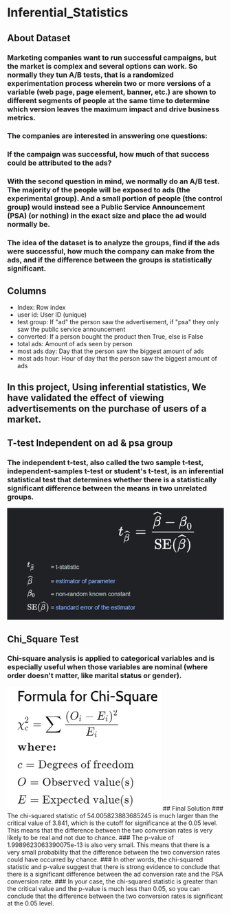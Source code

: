 # Inferential_Statistics
## About Dataset
### Marketing companies want to run successful campaigns, but the market is complex and several options can work. So normally they tun A/B tests, that is a randomized experimentation process wherein two or more versions of a variable (web page, page element, banner, etc.) are shown to different segments of people at the same time to determine which version leaves the maximum impact and drive business metrics.
### The companies are interested in answering one questions:
### If the campaign was successful, how much of that success could be attributed to the ads?
### With the second question in mind, we normally do an A/B test. The majority of the people will be exposed to ads (the experimental group). And a small portion of people (the control group) would instead see a Public Service Announcement (PSA) (or nothing) in the exact size and place the ad would normally be.
### The idea of the dataset is to analyze the groups, find if the ads were successful, how much the company can make from the ads, and if the difference between the groups is statistically significant.
## Columns
<ul>
    <li>Index: Row index</li>
    <li>user id: User ID (unique)</li>
    <li>test group: If "ad" the person saw the advertisement, if "psa" they only saw the public service announcement</li>
    <li>converted: If a person bought the product then True, else is False</li>
    <li>total ads: Amount of ads seen by person</li>
    <li>most ads day: Day that the person saw the biggest amount of ads</li>
    <li>most ads hour: Hour of day that the person saw the biggest amount of ads</li>
</ul>

## In this project, Using inferential statistics, We have validated the effect of viewing advertisements on the purchase of users of a market.

## T-test Independent on ad & psa group
### The independent t-test, also called the two sample t-test, independent-samples t-test or student's t-test, is an inferential statistical test that determines whether there is a statistically significant difference between the means in two unrelated groups.
<img src="ttest.png">

## Chi_Square Test
### Chi-square analysis is applied to categorical variables and is especially useful when those variables are nominal (where order doesn't matter, like marital status or gender).
<img src="chisq.png"/>
## Final Solution
### The chi-squared statistic of 54.005823883685245 is much larger than the critical value of 3.841, which is the cutoff for significance at the 0.05 level. This means that the difference between the two conversion rates is very likely to be real and not due to chance.
### The p-value of 1.9989623063390075e-13 is also very small. This means that there is a very small probability that the difference between the two conversion rates could have occurred by chance.
### In other words, the chi-squared statistic and p-value suggest that there is strong evidence to conclude that there is a significant difference between the ad conversion rate and the PSA conversion rate.
### In your case, the chi-squared statistic is greater than the critical value and the p-value is much less than 0.05, so you can conclude that the difference between the two conversion rates is significant at the 0.05 level.
